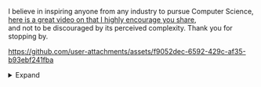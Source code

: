 I believe in inspiring anyone from any industry to pursue Computer Science, <br>
[here is a great video on that I highly encourage you share](https://www.youtube.com/watch?v=nKIu9yen5nc), <br>
and not to be discouraged by its perceived complexity.  Thank you for stopping by.


https://github.com/user-attachments/assets/f9052dec-6592-429c-af35-b93ebf241fba

<details><summary>Expand</summary>

The clip above is from the emulator that still exists here: https://mxoemu.info/ for The Matrix Online,
the assets from the original release no longer exist but the community has been able to recreate them as shown here...

(I also have a [this here](https://github.com/jimbrend/jimbrend) where I e-mailed to myself nearly all of my first homework to my own e-mail I self-hosted)</details>


